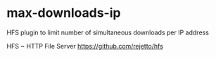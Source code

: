 # max-downloads-ip
HFS plugin to limit number of simultaneous downloads per IP address

HFS ~ HTTP File Server https://github.com/rejetto/hfs
